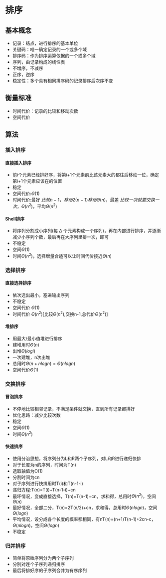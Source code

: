 # 排序
## 基本概念
* 记录：结点，进行排序的基本单位
* 关键码：唯一确定记录的一个或多个域
* 排序码：作为排序运算依据的一个或多个域
* 序列，由记录构成的线性表
* 不增序，不减序
* 正序，逆序
* 稳定性：多个具有相同排序码的记录排序后次序不变
## 衡量标准
* 时间代价：记录的比较和移动次数
* 空间代价
## 算法
### 插入排序
#### 直接插入排序
* 前i个元素已经排好序，将第i+1个元素前比该元素大的都往后移动一位，确定第i+1个元素应该在的位置
* 稳定
* 空间代价:$\Theta(1)$
* 时间代价:最好 $比较n-1，移动2(n-1)移动\Theta(n)$，最差 $比较一次就要交换一次，\Theta(n^2)$，平均$\Theta(n^2)$
#### Shell排序
* 将序列分割成小序列(每 $\Delta$ 个元素构成一个序列)，再在内部进行排序，并逐渐减少小序列个数，最后再在大序列里排一次，即可
* 不稳定
* 空间$\Theta(1)$
* 时间$\Theta(n^2)$，选择增量合适可以让时间代价接近$\Theta(n)$
### 选择排序
#### 直接选择排序
* 依次选出最小，塞进输出序列
* 不稳定
* 空间代价 $\Theta(1)$
* 时间代价 $\Theta(n^2)$[比较$\Theta(n^2)$,交换n-1,总代价$\Theta(n^2)$]
#### 堆排序
* 用最大/最小值堆进行排序
* 建堆用时$\Theta(n)$
* 出堆$\Theta(logi)$
* 一次建堆，n次出堆
* 总用时$\Theta(n+nlogn)=\Theta(nlogn)$
* 空间代价$\Theta(1)$
### 交换排序
#### 冒泡排序
* 不停地比较相邻记录，不满足条件就交换，直到所有记录都排好
* 优化思路：减少比较次数
* 稳定
* 空间$\Theta(1)$
* 时间$\Theta(n^2)$
#### 快速排序
* 使用分治思想，将序列分为L和R两个子序列，对L和R进行递归快排
* 对于长度为n的序列，时间为T(n)
* 选取轴值为O(1)
* 分割时间为cn
* 对子序列进行快排用时T(i)和T(n-1-i)
* 递归方程:T(n)=T(i)+T(n-1-i)+cn
* 最坏情况，变成直接选择，T(n)=T(n-1)+cn，求和得，总用时$\Theta(n^2)$，空间$\Theta(n)$
* 最好情况，全部二分，T(n)=2T(n/2)+cn，求和得，总用时$\Theta(nlogn)$，空间$\Theta(logn)$
* 平均情况，设分成各个长度的概率都相同，有nT(n)=(n+1)T(n-1)+2cn-c，$\Theta(nlogn)$，空间$\Theta(logn)$
* 不稳定
### 归并排序
* 简单将原始序列分为两个子序列
* 分别对连个子序列递归排序
* 最后将排好序的子序列合并为有序序列
